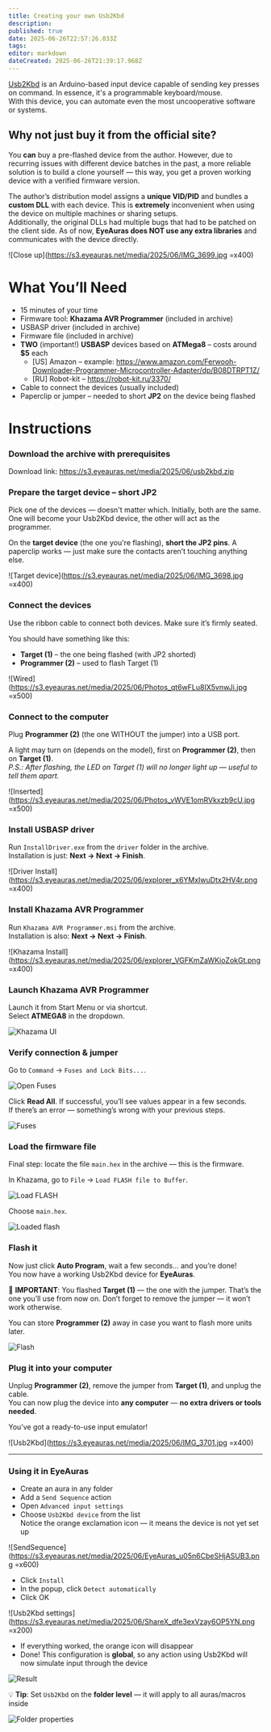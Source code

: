 ```yaml
---
title: Creating your own Usb2Kbd
description: 
published: true
date: 2025-06-26T22:57:26.033Z
tags: 
editor: markdown
dateCreated: 2025-06-26T21:39:17.968Z
---
```


[Usb2Kbd](https://usb2kbd.ru/) is an Arduino-based input device capable of sending key presses on command. In essence, it's a programmable keyboard/mouse.  
With this device, you can automate even the most uncooperative software or systems.

## Why not just buy it from the official site?

You **can** buy a pre-flashed device from the author. However, due to recurring issues with different device batches in the past, a more reliable solution is to build a clone yourself — this way, you get a proven working device with a verified firmware version.

The author’s distribution model assigns a **unique VID/PID** and bundles a **custom DLL** with each device. This is **extremely** inconvenient when using the device on multiple machines or sharing setups.  
Additionally, the original DLLs had multiple bugs that had to be patched on the client side. As of now, **EyeAuras does NOT use any extra libraries** and communicates with the device directly.

![Close up](https://s3.eyeauras.net/media/2025/06/IMG_3699.jpg =x400)

# What You’ll Need

- 15 minutes of your time
- Firmware tool: **Khazama AVR Programmer** (included in archive)
- USBASP driver (included in archive)
- Firmware file (included in archive)
- **TWO** (important!) **USBASP** devices based on **ATMega8** – costs around **$5** each  
  - [US] Amazon – example: https://www.amazon.com/Ferwooh-Downloader-Programmer-Microcontroller-Adapter/dp/B08DTRPT1Z/  
  - [RU] Robot-kit – https://robot-kit.ru/3370/
- Cable to connect the devices (usually included)
- Paperclip or jumper – needed to short **JP2** on the device being flashed

# Instructions

### Download the archive with prerequisites
Download link: https://s3.eyeauras.net/media/2025/06/usb2kbd.zip

### Prepare the target device – short JP2
Pick one of the devices — doesn't matter which. Initially, both are the same. One will become your Usb2Kbd device, the other will act as the programmer.

On the **target device** (the one you're flashing), **short the JP2 pins**. A paperclip works — just make sure the contacts aren’t touching anything else.

![Target device](https://s3.eyeauras.net/media/2025/06/IMG_3698.jpg =x400)

### Connect the devices

Use the ribbon cable to connect both devices. Make sure it’s firmly seated.

You should have something like this:

- **Target (1)** – the one being flashed (with JP2 shorted)
- **Programmer (2)** – used to flash Target (1)

![Wired](https://s3.eyeauras.net/media/2025/06/Photos_qt6wFLu8IX5vnwJi.jpg =x500)

### Connect to the computer

Plug **Programmer (2)** (the one WITHOUT the jumper) into a USB port.

A light may turn on (depends on the model), first on **Programmer (2)**, then on **Target (1)**.  
_P.S.: After flashing, the LED on Target (1) will no longer light up — useful to tell them apart._

![Inserted](https://s3.eyeauras.net/media/2025/06/Photos_vWVE1omRVkxzb9cU.jpg =x500)

### Install USBASP driver

Run `InstallDriver.exe` from the `driver` folder in the archive.  
Installation is just: **Next → Next → Finish**.

![Driver Install](https://s3.eyeauras.net/media/2025/06/explorer_x6YMxIwuDtx2HV4r.png =x400)

### Install Khazama AVR Programmer

Run `Khazama AVR Programmer.msi` from the archive.  
Installation is also: **Next → Next → Finish**.

![Khazama Install](https://s3.eyeauras.net/media/2025/06/explorer_VGFKmZaWKioZokGt.png =x400)

### Launch Khazama AVR Programmer

Launch it from Start Menu or via shortcut.  
Select **ATMEGA8** in the dropdown.

![Khazama UI](https://s3.eyeauras.net/media/2025/06/Khazama_AVR_Programmer_hEAnG7Z8zxvdC2It.png)

### Verify connection & jumper

Go to `Command` → `Fuses and Lock Bits...`.

![Open Fuses](https://s3.eyeauras.net/media/2025/06/msedge_vceQvSiBBDqVxB5r.png)

Click **Read All**. If successful, you’ll see values appear in a few seconds.  
If there’s an error — something’s wrong with your previous steps.

![Fuses](https://s3.eyeauras.net/media/2025/06/Khazama_AVR_Programmer_jM5G6HgYIiMsMVhP.png)

### Load the firmware file

Final step: locate the file `main.hex` in the archive — this is the firmware.

In Khazama, go to `File` → `Load FLASH file to Buffer`.

![Load FLASH](https://s3.eyeauras.net/media/2025/06/msedge_9wdOK2WkAob19fpS.png)

Choose `main.hex`.

![Loaded flash](https://s3.eyeauras.net/media/2025/06/msedge_wSXfntALbLMrrst4.png)

### Flash it

Now just click **Auto Program**, wait a few seconds… and you’re done!  
You now have a working Usb2Kbd device for **EyeAuras**.

🚨 **IMPORTANT**: You flashed **Target (1)** — the one with the jumper. That’s the one you’ll use from now on. Don’t forget to remove the jumper — it won’t work otherwise.

You can store **Programmer (2)** away in case you want to flash more units later.

![Flash](https://s3.eyeauras.net/media/2025/06/Code_VJUOeYEfoezd2yXk.gif)

### Plug it into your computer

Unplug **Programmer (2)**, remove the jumper from **Target (1)**, and unplug the cable.  
You can now plug the device into **any computer** — **no extra drivers or tools needed**.

You’ve got a ready-to-use input emulator!

![Usb2Kbd](https://s3.eyeauras.net/media/2025/06/IMG_3701.jpg =x400)

---

### Using it in EyeAuras

- Create an aura in any folder
- Add a `Send Sequence` action
- Open `Advanced input settings`
- Choose `Usb2Kbd device` from the list  
  Notice the orange exclamation icon — it means the device is not yet set up

![SendSequence](https://s3.eyeauras.net/media/2025/06/EyeAuras_u05n6CbeSHjASUB3.png =x600)

- Click `Install`
- In the popup, click `Detect automatically`
- Click OK

![Usb2Kbd settings](https://s3.eyeauras.net/media/2025/06/ShareX_dfe3exVzay6OP5YN.png =x200)

- If everything worked, the orange icon will disappear
- Done! This configuration is **global**, so any action using Usb2Kbd will now simulate input through the device

![Result](https://s3.eyeauras.net/media/2025/06/EyeAuras_jFqVNV0vHSnfn5dJ.png)

💡 **Tip**: Set `Usb2Kbd` on the **folder level** — it will apply to all auras/macros inside

![Folder properties](https://s3.eyeauras.net/media/2025/06/EyeAuras_X3t0uKQGRPWRfFLN.png)
```
